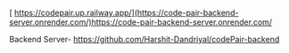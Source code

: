 [
https://codepair.up.railway.app/](https://code-pair-backend-server.onrender.com/)https://code-pair-backend-server.onrender.com/


Backend Server- https://github.com/Harshit-Dandriyal/codePair-backend
